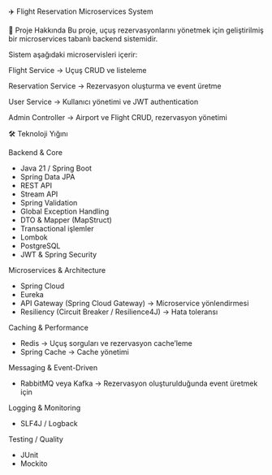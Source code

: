 ✈️ Flight Reservation Microservices System

🔹 Proje Hakkında
Bu proje, uçuş rezervasyonlarını yönetmek için geliştirilmiş bir microservices tabanlı backend sistemidir.

Sistem aşağıdaki microservisleri içerir:

Flight Service → Uçuş CRUD ve listeleme

Reservation Service → Rezervasyon oluşturma ve event üretme

User Service → Kullanıcı yönetimi ve JWT authentication

Admin Controller → Airport ve Flight CRUD, rezervasyon yönetimi

🛠️ Teknoloji Yığını

Backend & Core
- Java 21 / Spring Boot
- Spring Data JPA
- REST API
- Stream API
- Spring Validation
- Global Exception Handling
- DTO & Mapper (MapStruct)
- Transactional işlemler
- Lombok  
- PostgreSQL
- JWT & Spring Security

 Microservices & Architecture
- Spring Cloud 
- Eureka 
- API Gateway (Spring Cloud Gateway) → Microservice yönlendirmesi
- Resiliency (Circuit Breaker / Resilience4J) → Hata toleransı

Caching & Performance
- Redis → Uçuş sorguları ve rezervasyon cache’leme
- Spring Cache → Cache yönetimi

 Messaging & Event-Driven
- RabbitMQ veya Kafka → Rezervasyon oluşturulduğunda event üretmek için

Logging & Monitoring
- SLF4J / Logback 

Testing / Quality
- JUnit 
- Mockito 

